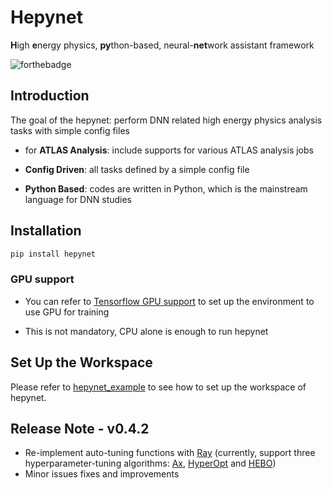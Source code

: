 # **Hepynet**

**H**igh **e**nergy physics, **py**thon-based, neural-**net**work assistant framework

![forthebadge](https://img.shields.io/badge/hepynet-v0.4.2-blue)

## **Introduction**

The goal of the hepynet: perform DNN related high energy physics analysis tasks with simple config files

- for **ATLAS Analysis**: include supports for various ATLAS analysis jobs

- **Config Driven**: all tasks defined by a simple config file

- **Python Based**: codes are written in Python, which is the mainstream language for DNN studies

## **Installation**

```bash
pip install hepynet
```

### GPU support

- You can refer to [Tensorflow GPU support](https://www.tensorflow.org/install/gpu) to set up the environment to use GPU for training

- This is not mandatory, CPU alone is enough to run hepynet

## **Set Up the Workspace**

Please refer to [hepynet_example](https://github.com/Hepynet/hepynet_example) to see how to set up the workspace of hepynet.

## **Release Note - v0.4.2**

- Re-implement auto-tuning functions with [Ray](https://docs.ray.io/en/master/index.html) (currently, support three hyperparameter-tuning algorithms: [Ax](https://ax.dev/), [HyperOpt](http://hyperopt.github.io/hyperopt/) and [HEBO](https://github.com/huawei-noah/noah-research/tree/master/HEBO))
- Minor issues fixes and improvements
